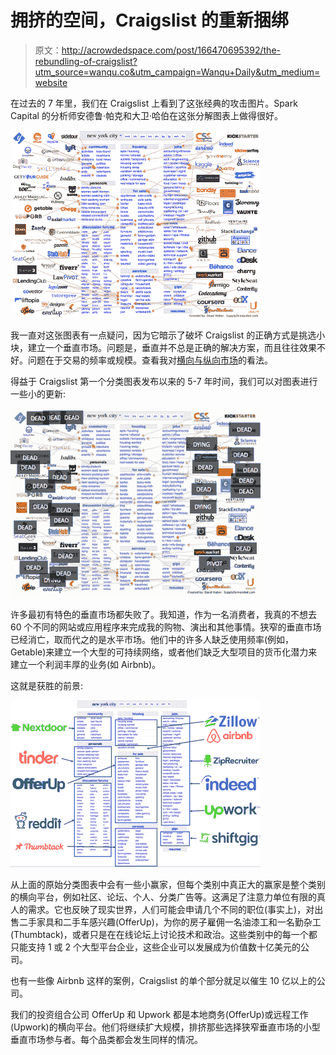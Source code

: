 # 拥挤的空间，Craigslist 的重新捆绑

> 原文：<http://acrowdedspace.com/post/166470695392/the-rebundling-of-craigslist?utm_source=wanqu.co&utm_campaign=Wanqu+Daily&utm_medium=website>

在过去的 7 年里，我们在 Craigslist 上看到了这张经典的攻击图片。Spark Capital 的分析师安德鲁·帕克和大卫·哈伯在这张分解图表上做得很好。

![image](img/9a679f3814de919f3f00ac637892a2d7.png)

我一直对这张图表有一点疑问，因为它暗示了破坏 Craigslist 的正确方式是挑选小块，建立一个垂直市场。问题是，垂直并不总是正确的解决方案，而且往往效果不好。问题在于交易的频率或规模。查看我对[横向与纵向市场](http://acrowdedspace.com/post/116567620957/vertical-or-horizontal)的看法。

得益于 Craigslist 第一个分类图表发布以来的 5-7 年时间，我们可以对图表进行一些小的更新:

![image](img/12f0cf03007b9d90b3de486c51f2167c.png)

许多最初有特色的垂直市场都失败了。我知道，作为一名消费者，我真的不想去 60 个不同的网站或应用程序来完成我的购物、演出和其他事情。狭窄的垂直市场已经消亡，取而代之的是水平市场。他们中的许多人缺乏使用频率(例如，Getable)来建立一个大型的可持续网络，或者他们缺乏大型项目的货币化潜力来建立一个利润丰厚的业务(如 Airbnb)。

这就是获胜的前景:

![image](img/cfd8e83173eb2ac4e1b4835ee0b3cbaa.png)

从上面的原始分类图表中会有一些小赢家，但每个类别中真正大的赢家是整个类别的横向平台，例如社区、论坛、个人、分类广告等。这满足了注意力单位有限的真人的需求。它也反映了现实世界，人们可能会申请几个不同的职位(事实上)，对出售二手家具和二手车感兴趣(OfferUp)，为你的房子雇佣一名油漆工和一名勤杂工(Thumbtack)，或者只是在在线论坛上讨论技术和政治。这些类别中的每一个都只能支持 1 或 2 个大型平台企业，这些企业可以发展成为价值数十亿美元的公司。

也有一些像 Airbnb 这样的案例，Craigslist 的单个部分就足以催生 10 亿以上的公司。

我们的投资组合公司 OfferUp 和 Upwork 都是本地商务(OfferUp)或远程工作(Upwork)的横向平台。他们将继续扩大规模，排挤那些选择狭窄垂直市场的小型垂直市场参与者。每个品类都会发生同样的情况。